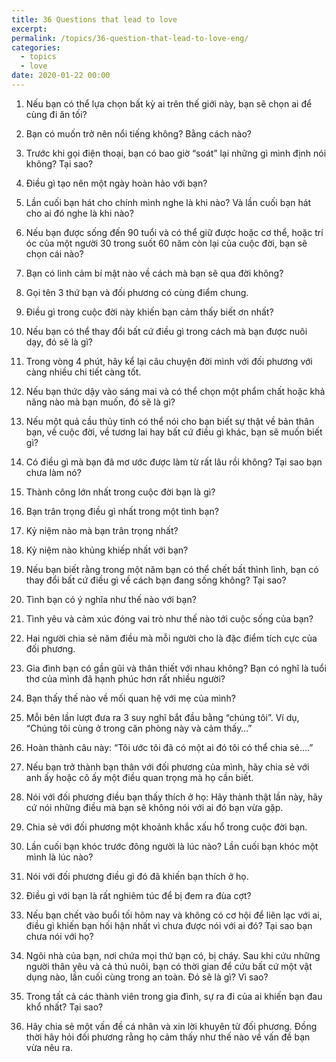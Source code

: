 ```yaml
---
title: 36 Questions that lead to love
excerpt: 
permalink: /topics/36-question-that-lead-to-love-eng/
categories:
  - topics
  - love
date: 2020-01-22 00:00
---
```


1. Nếu bạn có thể lựa chọn bất kỳ ai trên thế giới này, bạn sẽ chọn ai để cùng đi ăn tối?

2. Bạn có muốn trở nên nổi tiếng không? Bằng cách nào?

3. Trước khi gọi điện thoại, bạn có bao giờ “soát” lại những gì mình định nói không? Tại sao?

4. Điều gì tạo nên một ngày hoàn hảo với bạn?

5. Lần cuối bạn hát cho chính mình nghe là khi nào? Và lần cuối bạn hát cho ai đó nghe là khi nào?

6. Nếu bạn được sống đến 90 tuổi và có thể giữ được hoặc cơ thể, hoặc trí óc của một người 30 trong suốt 60 năm còn lại của cuộc đời, bạn sẽ chọn cái nào?

7. Bạn có linh cảm bí mật nào về cách mà bạn sẽ qua đời không? 

8. Gọi tên 3 thứ bạn và đối phương có cùng điểm chung.

9. Điều gì trong cuộc đời này khiến bạn cảm thấy biết ơn nhất?

10. Nếu bạn có thể thay đổi bất cứ điều gì trong cách mà bạn được nuôi dạy, đó sẽ là gì?

11. Trong vòng 4 phút, hãy kể lại câu chuyện đời mình với đối phương với càng nhiều chi tiết càng tốt.

12. Nếu bạn thức dậy vào sáng mai và có thể chọn một phẩm chất hoặc khả năng nào mà bạn muốn, đó sẽ là gì?

13. Nếu một quả cầu thủy tinh có thể nói cho bạn biết sự thật về bản thân bạn, về cuộc đời, về tương lai hay bất cứ điều gì khác, bạn sẽ muốn biết gì?

14. Có điều gì mà bạn đã mơ ước được làm từ rất lâu rồi không? Tại sao bạn chưa làm nó?

15. Thành công lớn nhất trong cuộc đời bạn là gì?

16. Bạn trân trọng điều gì nhất trong một tình bạn?

17. Kỷ niệm nào mà bạn trân trọng nhất?

18. Kỷ niệm nào khủng khiếp nhất với bạn?

19. Nếu bạn biết rằng trong một năm bạn có thể chết bất thình lình, bạn có thay đổi bất cứ điều gì về cách bạn đang sống không? Tại sao?

20. Tình bạn có ý nghĩa như thế nào với bạn?

21. Tình yêu và cảm xúc đóng vai trò như thế nào tới cuộc sống của bạn?

22. Hai người chia sẻ năm điều mà mỗi người cho là đặc điểm tích cực của đối phương.

23. Gia đình bạn có gần gũi và thân thiết với nhau không? Bạn có nghĩ là tuổi thơ của mình đã hạnh phúc hơn rất nhiều người?

24. Bạn thấy thế nào về mối quan hệ với mẹ của mình?

25. Mỗi bên lần lượt đưa ra 3 suy nghĩ bắt đầu bằng “chúng tôi”. Ví dụ, “Chúng tôi cùng ở trong căn phòng này và cảm thấy…”

26. Hoàn thành câu này: “Tôi ước tôi đã có một ai đó tôi có thể chia sẻ….” 

27. Nếu bạn trở thành bạn thân với đối phương của mình, hãy chia sẻ với anh ấy hoặc cô ấy một điều quan trọng mà họ cần biết.

28. Nói với đối phương điều bạn thấy thích ở họ: Hãy thành thật lần này, hãy cứ nói những điều mà bạn sẽ không nói với ai đó bạn vừa gặp.

29. Chia sẻ với đối phương một khoảnh khắc xấu hổ trong cuộc đời bạn.

30. Lần cuối bạn khóc trước đông người là lúc nào? Lần cuối bạn khóc một mình là lúc nào?

31. Nói với đối phương điều gì đó đã khiến bạn thích ở họ.

32. Điều gì với bạn là rất nghiêm túc để bị đem ra đùa cợt?

33. Nếu bạn chết vào buổi tối hôm nay và không có cơ hội để liên lạc với ai, điều gì khiến bạn hối hận nhất vì chưa được nói với ai đó? Tại sao bạn chưa nói với họ?

34. Ngôi nhà của bạn, nơi chứa mọi thứ bạn có, bị cháy. Sau khi cứu những người thân yêu và cả thú nuôi, bạn có thời gian để cứu bất cứ một vật dụng nào, lần cuối cùng trong an toàn. Đó sẽ là gì? Vì sao?

35. Trong tất cả các thành viên trong gia đình, sự ra đi của ai khiến bạn đau khổ nhất? Tại sao?

36. Hãy chia sẻ một vấn đề cá nhân và xin lời khuyên từ đối phương. Đồng thời hãy hỏi đối phương rằng họ cảm thấy như thế nào về vấn đề bạn vừa nêu ra.  
